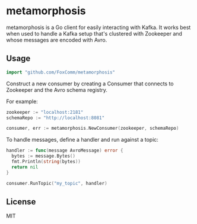 # metamorphosis #

metamorphosis is a Go client for easily interacting with Kafka. It works best
when used to handle a Kafka setup that's clustered with Zookeeper and whose
messages are encoded with Avro.

## Usage ##

```go
import "github.com/FoxComm/metamorphosis"
```

Construct a new consumer by creating a Consumer that connects to Zookeeper and
the Avro schema registry.

For example:

```go
zookeeper := "localhost:2181"
schemaRepo := "http://localhost:8081"

consumer, err := metamorphosis.NewConsumer(zookeeper, schemaRepo)
```

To handle messages, define a handler and run against a topic:

```go
handler := func(message AvroMessage) error {
  bytes := message.Bytes()
  fmt.Println(string(bytes))
  return nil
}

consumer.RunTopic("my_topic", handler)
```

## License ##

MIT
